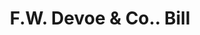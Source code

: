 ---
doi: 10.7916/D84T7WDB
date_other: '1880'
date_other_textual: 1880-1889
form: printed ephemera
genre:
- Invoices
name:
- F.W. Devoe & Co.
object_in_context_url: https://biggert.cul.columbia.edu/items/view/ave_biggert_00993
subject_hierarchical_geographic:
- New York, New York, United States
subject_name:
- F.W. Devoe & Co.
title: F.W. Devoe & Co.. Bill
sort_title: F.W. Devoe & Co.. Bill
call_number: ave_biggert_00993
coordinates:
- 40.71277777777778,-74.00583333333333
pid: ave_biggert_00993
identifiers: ave_biggert_00993
canvas_id: ldpd:396261
permalink: "/items/ave_biggert_00993/"
layout: iiif-image-page
---